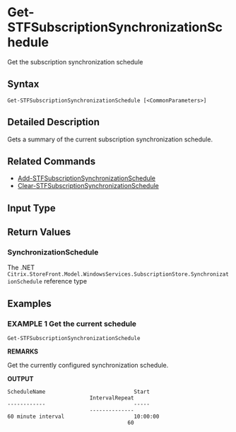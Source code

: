 ﻿# Get-STFSubscriptionSynchronizationSchedule

Get the subscription synchronization schedule

## Syntax

```
Get-STFSubscriptionSynchronizationSchedule [<CommonParameters>]
```

## Detailed Description

Gets a summary of the current subscription synchronization schedule.

## Related Commands

* [Add-STFSubscriptionSynchronizationSchedule](Add-STFSubscriptionSynchronizationSchedule.md)
* [Clear-STFSubscriptionSynchronizationSchedule](Clear-STFSubscriptionSynchronizationSchedule.md)

## Input Type

### 



## Return Values

### SynchronizationSchedule

The .NET `Citrix.StoreFront.Model.WindowsServices.SubscriptionStore.SynchronizationSchedule` reference type

## Examples

### EXAMPLE 1 Get the current schedule

```
Get-STFSubscriptionSynchronizationSchedule
```

**REMARKS**

Get the currently configured synchronization schedule.

**OUTPUT**

```
ScheduleName                            Start                                  
                          IntervalRepeat
------------                            -----                                  
                          --------------
60 minute interval                      10:00:00                               
                                      60
```
